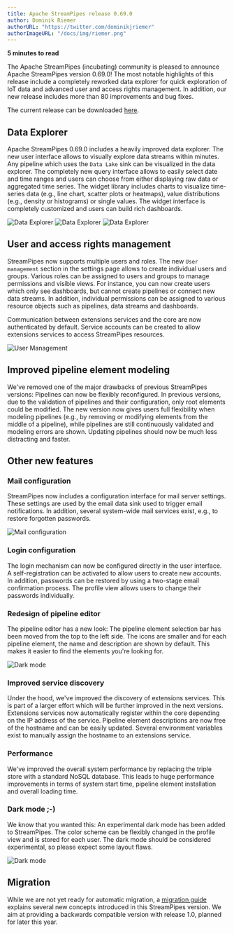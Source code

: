```yaml
---
title: Apache StreamPipes release 0.69.0
author: Dominik Riemer
authorURL: "https://twitter.com/dominikjriemer"
authorImageURL: "/docs/img/riemer.png"
---
```

**<div style="float: left; padding-right: 40px;">5 minutes to read</div>**
<br/>

The Apache StreamPipes (incubating) community is pleased to announce Apache StreamPipes version 0.69.0!
The most notable highlights of this release include a completely reworked data explorer for quick exploration of IoT data and advanced user and access rights management.
In addition, our new release includes more than 80 improvements and bug fixes.

<!--truncate-->

The current release can be downloaded <a href="https://streampipes.apache.org/download.html">here</a>.

## Data Explorer

Apache StreamPipes 0.69.0 includes a heavily improved data explorer. The new user interface allows to visually explore data streams within minutes.
Any pipeline which uses the ``Data Lake`` sink can be visualized in the data explorer. The completely new query interface allows to easily select date and time ranges and users can choose from either displaying raw data or aggregated time series.
The widget library includes charts to visualize time-series data (e.g., line chart, scatter plots or heatmaps), value distributions (e.g., density or histograms) or single values.
The widget interface is completely customized and users can build rich dashboards.

<img class="blog-image" style="max-width:90%;" src="/docs/blog/assets/2022-03-21/sp-data-explorer-2.png" alt="Data Explorer"/>

<img class="blog-image" style="max-width:90%;" src="/docs/blog/assets/2022-03-21/sp-data-explorer-3.png" alt="Data Explorer"/>

<img class="blog-image" style="max-width:90%;" src="/docs/blog/assets/2022-03-21/sp-data-explorer-4.png" alt="Data Explorer"/>

## User and access rights management
StreamPipes now supports multiple users and roles. The new ``User management`` section in the settings page allows to create individual users and groups.
Various roles can be assigned to users and groups to manage permissions and visible views. For instance, you can now create users which only see dashboards, but cannot create pipelines or connect new data streams.
In addition, individual permissions can be assigned to various resource objects such as pipelines, data streams and dashboards. 

Communication between extensions services and the core are now authenticated by default. Service accounts can be created to allow extensions services to access StreamPipes resources.

<img class="blog-image" style="max-width:90%;" src="/docs/blog/assets/2022-03-21/sp-user-management-2.png" alt="User Management"/>


## Improved pipeline element modeling
We've removed one of the major drawbacks of previous StreamPipes versions: Pipelines can now be flexibly reconfigured. In previous versions, due to the validation of pipelines and their configuration, only root elements could be modified. 
The new version now gives users full flexibility when modeling pipelines (e.g., by removing or modifying elements from the middle of a pipeline), while pipelines are still continuously validated and modeling errors are shown.
Updating pipelines should now be much less distracting and faster.

## Other new features

### Mail configuration

StreamPipes now includes a configuration interface for mail server settings. These settings are used by the email data sink used to trigger email notifications.
In addition, several system-wide mail services exist, e.g., to restore forgotten passwords.

<img class="blog-image" style="max-width:90%;" src="/docs/blog/assets/2022-03-21/sp-config-mail.png" alt="Mail configuration"/>


### Login configuration

The login mechanism can now be configured directly in the user interface. A self-registration can be activated to allow users to create new accounts.
In addition, passwords can be restored by using a two-stage email confirmation process. The profile view allows users to change their passwords individually.

### Redesign of pipeline editor
The pipeline editor has a new look: The pipeline element selection bar has been moved from the top to the left side. The icons are smaller and for each pipeline element, the name and description are shown by default.
This makes it easier to find the elements you're looking for.

<img class="blog-image" style="max-width:90%;" src="/docs/blog/assets/2022-03-21/sp-pipeline-editor.png" alt="Dark mode"/>


### Improved service discovery
Under the hood, we've improved the discovery of extensions services. This is part of a larger effort which will be further improved in the next versions.
Extensions services now automatically register within the core depending on the IP address of the service. Pipeline element descriptions are now free of the hostname and can be easily updated.
Several environment variables exist to manually assign the hostname to an extensions service.

### Performance
We've improved the overall system performance by replacing the triple store with a standard NoSQL database. This leads to huge performance improvements in terms of system start time, pipeline element installation and overall loading time.

### Dark mode ;-)
We know that you wanted this: An experimental dark mode has been added to StreamPipes. The color scheme can be flexibly changed in the profile view and is stored for each user.
The dark mode should be considered experimental, so please expect some layout flaws.

<img class="blog-image" style="max-width:90%;" src="/docs/blog/assets/2022-03-21/sp-dark-mode.png" alt="Dark mode"/>


## Migration
While we are not yet ready for automatic migration, a [migration guide](dev-guide-migration.md) explains several new concepts introduced in this StreamPipes version.
We aim at providing a backwards compatible version with release 1.0, planned for later this year.
